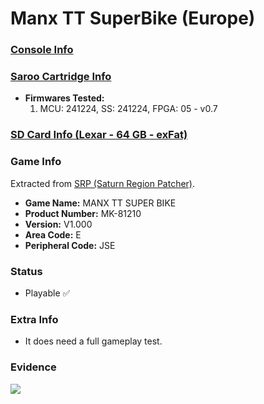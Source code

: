 # Manx TT SuperBike (Europe)

### [Console Info](../../../../../Info/Consoles/VA13/README.md)

### [Saroo Cartridge Info](../../../../../Info/Cartridges/GuangzhouSanStarOnlineShop/1.6/README.md)

- <b>Firmwares Tested:</b>
  1. MCU: 241224, SS: 241224, FPGA: 05 - v0.7

### [SD Card Info (Lexar - 64 GB - exFat)](../../../../../Info/SdCards/Lexar/64GB/exfat/README.md)

### Game Info

Extracted from [SRP (Saturn Region Patcher)](https://segaxtreme.net/resources/saturn-region-patcher.81/download).

- <b>Game Name:</b> MANX TT SUPER BIKE
- <b>Product Number:</b> MK-81210
- <b>Version:</b> V1.000
- <b>Area Code:</b> E
- <b>Peripheral Code:</b> JSE

### Status

- Playable :white_check_mark:

### Extra Info

- It does need a full gameplay test.

### Evidence

[![](https://img.youtube.com/vi/gCnwXpVsl4g/0.jpg)](https://www.youtube.com/watch?v=gCnwXpVsl4g)
